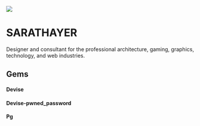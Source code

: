 <a href="https://codeclimate.com/repos/5f4ec32b952dee01b70001fd/maintainability"><img src="https://api.codeclimate.com/v1/badges/c9b86d84e966790b8bca/maintainability" /></a>
# SARATHAYER

Designer and consultant for the professional architecture, gaming, graphics, technology, and web industries.

## Gems

#### Devise

#### Devise-pwned_password

#### Pg
